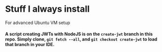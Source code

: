 # Stuff I always install

For advanced Ubuntu VM setup

#### A script creating JWTs with NodeJS is on the `create-jwt` branch in this repo. Simply clone, `git fetch --all`, and `git checkout create-jwt` to load that branch in your IDE.
